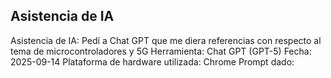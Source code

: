 ## Asistencia de IA

Asistencia de IA: Pedí a Chat GPT que me diera referencias con respecto al tema de microcontroladores y 5G
Herramienta: Chat GPT (GPT-5)
Fecha: 2025-09-14
Plataforma de hardware utilizada: Chrome
Prompt dado:
